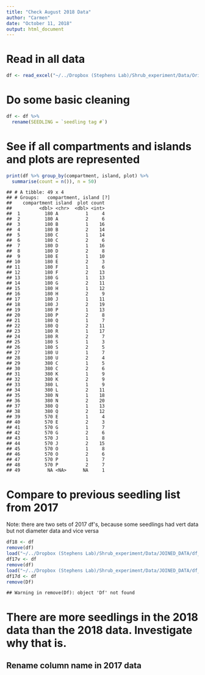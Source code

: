 ```yaml
---
title: "Check August 2018 Data"
author: "Carmen"
date: "October 11, 2018"
output: html_document
---
```





# Read in all data

```r
df <- read_excel("~/../Dropbox (Stephens Lab)/Shrub_experiment/Data/Original - do not edit/seedlings_Aug_2018/Seedling_vert_Aug30_2018_1100(4).xlsx")
```

# Do some basic cleaning

```r
df <- df %>% 
  rename(SEEDLING = `seedling tag #`)
```


# See if all compartments and islands and plots are represented

```r
print(df %>% group_by(compartment, island, plot) %>% 
  summarise(count = n()), n = 50)
```

```
## # A tibble: 49 x 4
## # Groups:   compartment, island [?]
##    compartment island  plot count
##          <dbl> <chr>  <dbl> <int>
##  1         180 A          1     4
##  2         180 A          2     6
##  3         180 B          1    16
##  4         180 B          2    14
##  5         180 C          1    14
##  6         180 C          2     6
##  7         180 D          1    16
##  8         180 D          2     8
##  9         180 E          1    10
## 10         180 E          2     3
## 11         180 F          1     6
## 12         180 F          2    13
## 13         180 G          1    13
## 14         180 G          2    11
## 15         180 H          1    12
## 16         180 H          2     9
## 17         180 J          1    11
## 18         180 J          2    19
## 19         180 P          1    13
## 20         180 P          2     8
## 21         180 Q          1     7
## 22         180 Q          2    11
## 23         180 R          1    17
## 24         180 R          2     7
## 25         180 S          1     3
## 26         180 S          2     5
## 27         180 U          1     7
## 28         180 U          2     4
## 29         380 C          1     5
## 30         380 C          2     6
## 31         380 K          1     9
## 32         380 K          2     9
## 33         380 L          1     9
## 34         380 L          2    11
## 35         380 N          1    18
## 36         380 N          2    20
## 37         380 Q          1    13
## 38         380 Q          2    12
## 39         570 E          1     4
## 40         570 E          2     3
## 41         570 G          1     7
## 42         570 G          2     6
## 43         570 J          1     8
## 44         570 J          2    15
## 45         570 O          1     8
## 46         570 O          2     6
## 47         570 P          1     7
## 48         570 P          2     7
## 49          NA <NA>      NA     1
```

# Compare to previous seedling list from 2017

Note: there are two sets of 2017 df's, because some seedlings had vert data but not diameter data and vice versa

```r
df18 <- df
remove(df)
load("~/../Dropbox (Stephens Lab)/Shrub_experiment/Data/JOINED_DATA/df_vert_final.Rdata")
df17v <- df
remove(df)
load("~/../Dropbox (Stephens Lab)/Shrub_experiment/Data/JOINED_DATA/df_dia_final.Rdata")
df17d <- df
remove(Df)
```

```
## Warning in remove(Df): object 'Df' not found
```

# There are more seedlings in the 2018 data than the 2018 data. Investigate why that is. 

## Rename column name in 2017 data












